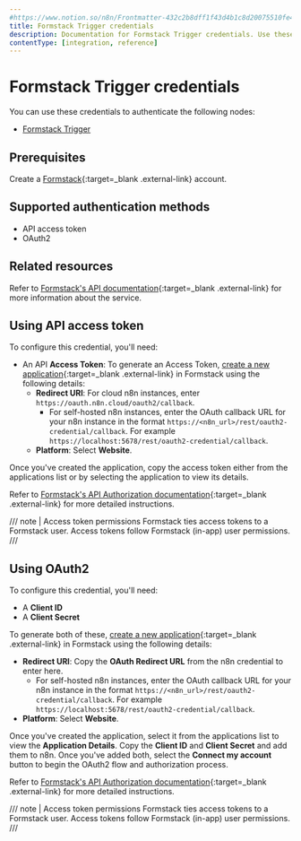 ```yaml
---
#https://www.notion.so/n8n/Frontmatter-432c2b8dff1f43d4b1c8d20075510fe4
title: Formstack Trigger credentials
description: Documentation for Formstack Trigger credentials. Use these credentials to authenticate Formstack Trigger in n8n, a workflow automation platform.
contentType: [integration, reference]
---
```


# Formstack Trigger credentials

You can use these credentials to authenticate the following nodes:

- [Formstack Trigger](/integrations/builtin/trigger-nodes/n8n-nodes-base.formstacktrigger.md)

## Prerequisites

Create a [Formstack](https://www.formstack.com/){:target=_blank .external-link} account.

## Supported authentication methods

- API access token
- OAuth2

## Related resources

Refer to [Formstack's API documentation](https://developers.formstack.com/reference/api-overview){:target=_blank .external-link} for more information about the service.

## Using API access token

To configure this credential, you'll need:

- An API **Access Token**: To generate an Access Token, [create a new application](https://www.formstack.com/admin/apiKey/main){:target=_blank .external-link} in Formstack using the following details:
    * **Redirect URI**: For cloud n8n instances, enter `https://oauth.n8n.cloud/oauth2/callback`.
        - For self-hosted n8n instances, enter the OAuth callback URL for your n8n instance in the format `https://<n8n_url>/rest/oauth2-credential/callback`. For example `https://localhost:5678/rest/oauth2-credential/callback`.
    * **Platform**: Select **Website**.

Once you've created the application, copy the access token either from the applications list or by selecting the application to view its details.

Refer to [Formstack's API Authorization documentation](https://developers.formstack.com/reference/api-overview#obtaining-an-api-key-oauth2-access-token){:target=_blank .external-link} for more detailed instructions.

/// note | Access token permissions
Formstack ties access tokens to a Formstack user. Access tokens follow Formstack (in-app) user permissions.
///

## Using OAuth2

To configure this credential, you'll need:

- A **Client ID**
- A **Client Secret**

To generate both of these, [create a new application](https://www.formstack.com/admin/apiKey/main){:target=_blank .external-link} in Formstack using the following details:

- **Redirect URI**: Copy the **OAuth Redirect URL** from the n8n credential to enter here.
    - For self-hosted n8n instances, enter the OAuth callback URL for your n8n instance in the format `https://<n8n_url>/rest/oauth2-credential/callback`. For example `https://localhost:5678/rest/oauth2-credential/callback`.
- **Platform**: Select **Website**.

Once you've created the application, select it from the applications list to view the **Application Details**. Copy the **Client ID** and **Client Secret** and add them to n8n. Once you've added both, select the **Connect my account** button to begin the OAuth2 flow and authorization process.

Refer to [Formstack's API Authorization documentation](https://developers.formstack.com/reference/api-overview#obtaining-an-api-key-oauth2-access-token){:target=_blank .external-link} for more detailed instructions.

/// note | Access token permissions
Formstack ties access tokens to a Formstack user. Access tokens follow Formstack (in-app) user permissions.
///

